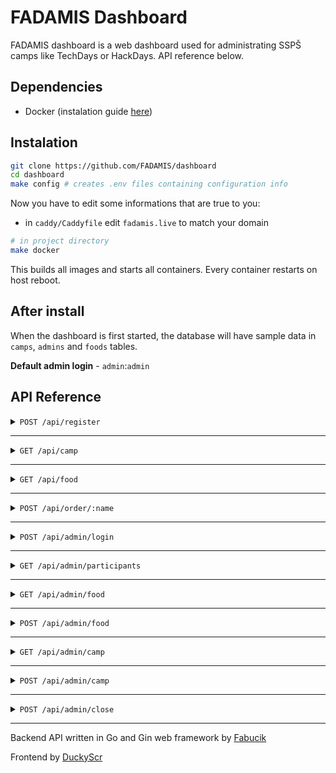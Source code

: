# FADAMIS Dashboard

FADAMIS dashboard is a web dashboard used for administrating SSPŠ camps like TechDays or HackDays. API reference below.

## Dependencies
- Docker (instalation guide [here](https://docs.docker.com/engine/install/))

## Instalation

``` bash
git clone https://github.com/FADAMIS/dashboard
cd dashboard
make config # creates .env files containing configuration info
```

Now you have to edit some informations that are true to you:
- in `caddy/Caddyfile` edit `fadamis.live` to match your domain


``` bash
# in project directory
make docker
```
This builds all images and starts all containers. Every container restarts on host reboot.




## After install

When the dashboard is first started, the database will have sample data in `camps`, `admins` and `foods` tables.

**Default admin login** - `admin`:`admin`


## API Reference

<details>

<summary><code>POST /api/register</code></summary>

Registers a new participant

---
### Request

Headers:

- `Content-Type: application/json`

---

| request data |  data type  |  description                 |
|--------------|-------------|------------------------------|
| name         |  string     | participant's name           |
| surname      |  string     | participant's surname        |
| email        |  string     | participant's email          |
| phone        |  string     | participant's phone number   |
| camp_id      |  int        | camp's id

---

**JSON example**
```json
{
    "name": "John",
    "surname": "Smith",
    "email": "john@smith.com",
    "phone": "777888999",
    "camp_id": 1
}
```

---

**cURL example**
```javascript
curl -X POST "http://localhost/api/register" -d '{"name": "John", "surname": "Smith", "email": "john@smith.com", "phone": "777888999"}' -H "Content-Type: application/json"
```

### Response

---

| Status code  |  Content Type    |
|--------------|------------------|
| 200          | application/json |

---


**Successful response**
```json
{
    "message": "register successful"
}
```

</details>




---





<details>

<summary><code>GET /api/camp</code></summary>

Returns all available camps

---
### Request

Headers:

- None

---

| request data |  data type  |
|--------------|-------------|
| none         |  none       |

---

**cURL example**
```javascript
curl "http://localhost/api/camp"
```

### Response

---

| Status code  |  Content Type    |
|--------------|------------------|
| 200          | application/json |

---

`date` is `int64` (it is stored as Unix timestamp)


**Successful response**
```json
{
    "camps": [
        {
            "id": 1,
            "name": "TechDays!",
            "participants": null,
            "date": 1701302400,
            "processed": false
        }
    ]
}
```

</details>






---




<details>

<summary><code>GET /api/food</code></summary>

Returns all available food

- Also returns ID of the specific food which is later used for participants to order said food

---
### Request

Headers:

- None

---

| request data |  data type  |
|--------------|-------------|
| none         |  none       |

---

**cURL example**
```javascript
curl "http://localhost/api/food"
```

### Response

---

| Status code  |  Content Type    |
|--------------|------------------|
| 200          | application/json |

---


**Successful response**
```json
{
    "foods": [
        {
            "id": 1,
            "name": "pizza",
            "participants": null,
            "image_path": "/images/322989cf390c0e81fbd89727f2ee7d5f402bf652789d88229751eab26ef2e162.jpeg"
        }
    ]
}
```

</details>



---


<details>

<summary><code>POST /api/order/:name</code></summary>

Orders food for the participant specified by `:name` parameter

- `:name` must be a sha256 sum of `name+surname+camp_id`
- Example:
```
sha256(JohnSmith1)
---->
4850eecac63c272e9009385e399f958599a79d96345d2a0e3500d63e7cf2839c
---->
http://localhost/api/order/4850eecac63c272e9009385e399f958599a79d96345d2a0e3500d63e7cf2839c
```

---
### Request

Headers:

- `Content-Type: application/json`

---

| request data |  data type  |  description |
|--------------|-------------|--------------|
| id           |  int        |    food's ID |
| name         | string      | food's name  |

---

**JSON example**
```json
{
    "id": 1,
    "name": "Pizza Prosciutto",
}
```

---

**cURL example**
```javascript
curl -X POST "http://localhost/api/order/9d3e2c3ef4399d27897e1d918151cac74ed7b2bee028fea50d29d7d8ea3f925e" -d '{"id": 1, "name": "Pizza Prosciutto"}' -H "Content-Type: application/json"
```

### Response

---

| Status code  |  Content Type    |
|--------------|------------------|
| 200          | application/json |

---


**Successful response**
```json
{
    "food": "Pizza Prosciutto",
    "name": "JohnSmith"
}
```

</details>


---





<details>

<summary><code>POST /api/admin/login</code></summary>

Login endpoint for administrators


---
### Request

Headers:

- `Content-Type: application/json`

---

| request data |  data type  |  description     |
|--------------|-------------|------------------|
| username     |  string     | admin's username |
| password     | string      | admin's password |

---

**JSON example**
```json
{
    "username": "admin",
    "password": "supersecretpassword",
}
```

---

**cURL example**
```javascript
curl -X POST "http://localhost/api/admin/login" -d '{"username": "admin", "password": "supersecretpassword"}' -H "Content-Type: application/json"
```

### Response

---

| Status code  |  Content Type    |
|--------------|------------------|
| 200          | application/json |

---

**Sets a session cookie that expires after 6 hours**

**Successful response**
```json
{
    "message": "login successful",
}
```

</details>


---





<details>

<summary><code>GET /api/admin/participants</code></summary>

Returns all registered participants

---
### Request

Headers:

- None

---

| request data |  data type  |
|--------------|-------------|
| none         |  none       |

---

**cURL example**
```javascript
curl "http://localhost/api/participants"
```

### Response

---

| Status code  |  Content Type    |
|--------------|------------------|
| 200          | application/json |

---


**Successful response**
```json
{
    "participants": [
        {
            "id": 1,
            "name": "John",
            "surname": "Smith",
            "email": "john@smith.com",
            "phone": "777888999",
            "food_id": 1                // ID of ordered food
        }
    ]
}
```

</details>






---




<details>

<summary><code>GET /api/admin/food</code></summary>

Returns all available food along with all the participants with specifed food already ordered

- Also returns ID of the specific food which is later used for participants to order said food

---
### Request

Headers:

- None

---

| request data |  data type  |
|--------------|-------------|
| none         |  none       |

---

**cURL example**
```javascript
curl "http://localhost/api/admin/food"
```

### Response

---

| Status code  |  Content Type    |
|--------------|------------------|
| 200          | application/json |

---


**Successful response**
```json
{
    "foods": [
        {
            "id": 1,
            "name": "none",
            "participants": 
                [
                    {
                        "id": 1,
                        "name": "John",
                        "surname": "Smith", 
                        "email": "john@smith.com",
                        "phone": "777888999",
                        "food_id": 1
                    }
                ],
            "image_path": "/images/322989cf390c0e81fbd89727f2ee7d5f402bf652789d88229751eab26ef2e162.jpeg"
        }
    ]
}
```

</details>






---









<details>

<summary><code>POST /api/admin/food</code></summary>

Adds new available food to the database

---
### Request

Headers:

- `Content-Type: multipart/form-data`

---

| request data |  data type  |  description  |
|--------------|-------------|---------------|
| name         |  string     |  food's name  |
| file         |  File       |  food's image |

---

**cURL example**
```javascript
curl -X POST "http://localhost/api/admin/food" -F 'name=Pizza' -F 'file=@/home/admin/pizza.jpg' -H "Content-Type: multipart/form-data"
```

Image's filename is sha256 checksum of itself + file extension

---

**Allowed file types**
- jpg
- png

---

### Response

---

| Status code  |  Content Type    |
|--------------|------------------|
| 200          | application/json |

---


**Successful response**
```json
{
    "message": "food added",
    "food": "Pizza"
}
```

</details>





---




<details>

<summary><code>GET /api/admin/camp</code></summary>

Returns all (even expired) camps

---
### Request

**Requires session cookie**

Headers:

- None

---

| request data |  data type  |
|--------------|-------------|
| none         |  none       |

---

**cURL example**
```javascript
curl "http://localhost/api/admin/camp"
```

### Response

---

| Status code  |  Content Type    |
|--------------|------------------|
| 200          | application/json |

---


**Successful response**
```json
{
    "foods": [
        {
            "id": 1,
            "name": "TechDays",
            "participants": 
                [
                    {
                        "id": 1,
                        "name": "John",
                        "surname": "Smith", 
                        "email": "john@smith.com",
                        "phone": "777888999",
                        "food_id": 1
                    }
                ],
            "date": 1701302400,
            "processed": false
        }
    ]
}
```

</details>



---




<details>

<summary><code>POST /api/admin/camp</code></summary>

Adds new camp to the database

---
### Request

Headers:

- `Content-Type: application/json`

---

| request data |  data type  |  description                   |
|--------------|-------------|--------------------------------|
| name         |  string     |  camp's name                   |
| date         |  int64      |  camp's date as Unix timestamp |

---

**cURL example**
```javascript
curl -X POST "http://localhost/api/admin/camp" -d "{'name': 'TechDays', 'date': 1701302400}" -H "Content-Type: application/json"
```

---

### Response

---

| Status code  |  Content Type    |
|--------------|------------------|
| 200          | application/json |

---


**Successful response**
```json
{
    "message": "camp added",
    "camp": "TechDays"
}
```

</details>





---






<details>

<summary><code>POST /api/admin/close</code></summary>

Closes camp registration and sends email with information.

---
### Request

Headers:

- `Content-Type: application/json`

---

| request data |  data type  |  description                   |
|--------------|-------------|--------------------------------|
| id           |  uint       |  camp's ID                   |
| name         |  string     |  camp's name                   |
| date         |  int64      |  camp's date as Unix timestamp |

---

**cURL example**
```javascript
curl -X POST "http://localhost/api/admin/close" -d "{'id': 1, 'name': 'TechDays', 'date': 1701302400}" -H "Content-Type: application/json"
```

---

### Response

---

| Status code  |  Content Type    |
|--------------|------------------|
| 200          | application/json |

---


**Successful response**
```json
{
    "message": "camp closed",
    "camp": "TechDays"
}
```

</details>





---


Backend API written in Go and Gin web framework by [Fabucik](https://github.com/Fabucik)

Frontend by [DuckyScr](https://github.com/DuckyScr)